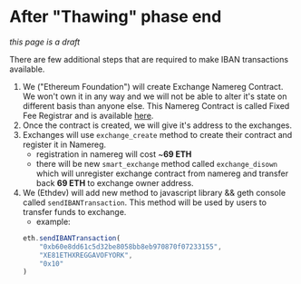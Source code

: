 # After "Thawing" phase end

*this page is a draft*

There are few additional steps that are required to make IBAN transactions available.

1. We ("Ethereum Foundation") will create Exchange Namereg Contract. We won't own it in any way and we will not be able to alter it's state on different basis than anyone else. This Namereg Contract is called Fixed Fee Registrar and is available [here](https://github.com/ethereum/dapp-bin/blob/master/registrar/FixedFeeRegistrar.sol).
2. Once the contract is created, we will give it's address to the exchanges.
3. Exchanges will use `exchange_create` method to create their contract and register it in Namereg. 
    - registration in namereg will cost ~**69 ETH**
    - there will be new `smart_exchange` method called `exchange_disown` which will unregister exchange contract from namereg and transfer back **69 ETH** to exchange owner address.
4. We (Ethdev) will add new method to javascript library && geth console called `sendIBANTransaction`. This method will be used by users to transfer funds to exchange.
    - example:
    ```js
    eth.sendIBANTransaction(
        "0xb60e8dd61c5d32be8058bb8eb970870f07233155",
        "XE81ETHXREGGAVOFYORK",
        "0x10"
    )
    ```

